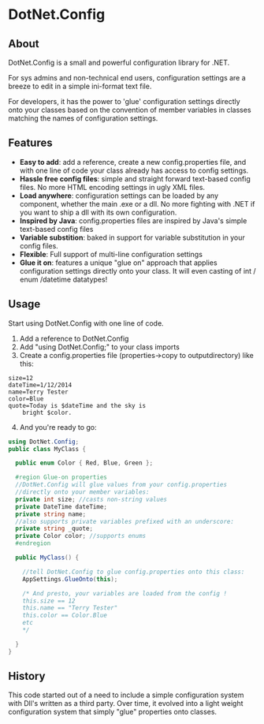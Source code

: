 # DotNet.Config

## About 

DotNet.Config is a small and powerful configuration library for .NET.  

For sys admins and non-technical end users, configuration settings are a breeze to edit in a simple ini-format text file.

For developers, it has the power to 'glue' configuration settings directly onto your classes based on the convention of member variables in classes matching the names of configuration settings.

## Features

* **Easy to add**: add a reference, create a new config.properties file, and with one line of code your class already has access to config settings.
* **Hassle free config files**: simple and straight forward text-based config files. No more HTML encoding settings in ugly XML files. 
* **Load anywhere**: configuration settings can be loaded by any component, whether the main .exe or a dll. No more fighting with .NET if you want to ship a dll with its own configuration.
* **Inspired by Java**: config.properties files are inspired by Java's simple text-based config files 
* **Variable substition**: baked in support for variable substitution in your config files. 
* **Flexible**: Full support of multi-line configuration settings
* **Glue it on**: features a unique "glue on" approach that applies configuration settings directly onto your class. It will even casting of int / enum /datetime datatypes!

## Usage

Start using DotNet.Config with one line of code.

1. Add a reference to DotNet.Config
2. Add "using DotNet.Config;" to your class imports
3. Create a config.properties file (properties->copy to outputdirectory) like this:

  ````dosini
  size=12
  dateTime=1/12/2014
  name=Terry Tester
  color=Blue
  quote=Today is $dateTime and the sky is
      bright $color.
  ````
4. And you're ready to go:

  ````csharp
  using DotNet.Config;
  public class MyClass {
  
    public enum Color { Red, Blue, Green };
  
    #region Glue-on properties
    //DotNet.Config will glue values from your config.properties 
    //directly onto your member variables:
    private int size; //casts non-string values 
    private DateTime dateTime;
    private string name;
    //also supports private variables prefixed with an underscore:
    private string _quote; 
    private Color color; //supports enums
    #endregion
  
    public MyClass() {
  
      //tell DotNet.Config to glue config.properties onto this class:
      AppSettings.GlueOnto(this); 
  
      /* And presto, your variables are loaded from the config !
      this.size == 12
      this.name == "Terry Tester"
      this.color == Color.Blue
      etc
      */
  
    }
  }
  ````
  

## History 

This code started out of a need to include a simple configuration system with Dll's written as a third party.
Over time, it evolved into a light weight configuration system that simply "glue" properties onto classes.


